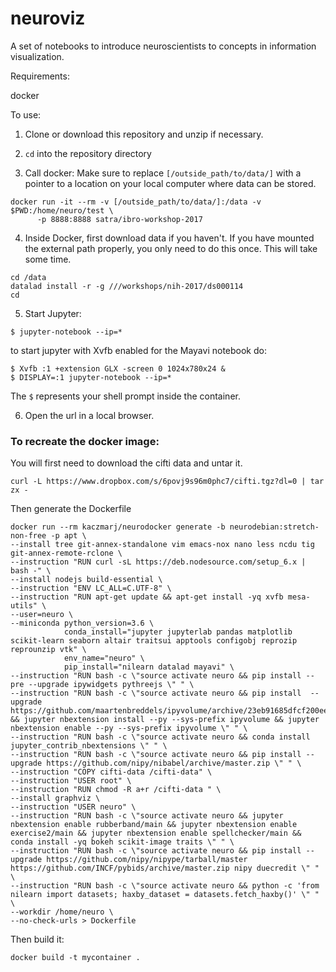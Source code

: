 # neuroviz

A set of notebooks to introduce neuroscientists to concepts in information visualization.

Requirements:

docker

To use:

1. Clone or download this repository and unzip if necessary.

2. `cd` into the repository directory

3. Call docker: Make sure to replace `[/outside_path/to/data/]` with a pointer to a location on your local computer where data can be stored.

```
docker run -it --rm -v [/outside_path/to/data/]:/data -v $PWD:/home/neuro/test \
      -p 8888:8888 satra/ibro-workshop-2017
```

4. Inside Docker, first download data if you haven't. If you have mounted the external path properly, you only need to do this once. This will take some time.

```
cd /data
datalad install -r -g ///workshops/nih-2017/ds000114
cd
```

5. Start Jupyter:

```
$ jupyter-notebook --ip=*
```
to start jupyter with Xvfb enabled for the Mayavi notebook do:

```
$ Xvfb :1 +extension GLX -screen 0 1024x780x24 &
$ DISPLAY=:1 jupyter-notebook --ip=*
```

The `$` represents your shell prompt inside the container.

6. Open the url in a local browser. 


### To recreate the docker image:

You will first need to download the cifti data and untar it.

```
curl -L https://www.dropbox.com/s/6povj9s96m0phc7/cifti.tgz?dl=0 | tar zx -
```

Then generate the Dockerfile

```
docker run --rm kaczmarj/neurodocker generate -b neurodebian:stretch-non-free -p apt \
--install tree git-annex-standalone vim emacs-nox nano less ncdu tig git-annex-remote-rclone \
--instruction "RUN curl -sL https://deb.nodesource.com/setup_6.x | bash -" \
--install nodejs build-essential \
--instruction "ENV LC_ALL=C.UTF-8" \
--instruction "RUN apt-get update && apt-get install -yq xvfb mesa-utils" \
--user=neuro \
--miniconda python_version=3.6 \
            conda_install="jupyter jupyterlab pandas matplotlib scikit-learn seaborn altair traitsui apptools configobj reprozip reprounzip vtk" \
            env_name="neuro" \
            pip_install="nilearn datalad mayavi" \
--instruction "RUN bash -c \"source activate neuro && pip install --pre --upgrade ipywidgets pythreejs \" " \
--instruction "RUN bash -c \"source activate neuro && pip install  --upgrade https://github.com/maartenbreddels/ipyvolume/archive/23eb91685dfcf200ee82f89ab6f7294f9214db8c.zip && jupyter nbextension install --py --sys-prefix ipyvolume && jupyter nbextension enable --py --sys-prefix ipyvolume \" " \
--instruction "RUN bash -c \"source activate neuro && conda install jupyter_contrib_nbextensions \" " \
--instruction "RUN bash -c \"source activate neuro && pip install --upgrade https://github.com/nipy/nibabel/archive/master.zip \" " \
--instruction "COPY cifti-data /cifti-data" \
--instruction "USER root" \
--instruction "RUN chmod -R a+r /cifti-data " \
--install graphviz \
--instruction "USER neuro" \
--instruction "RUN bash -c \"source activate neuro && jupyter nbextension enable rubberband/main && jupyter nbextension enable exercise2/main && jupyter nbextension enable spellchecker/main && conda install -yq bokeh scikit-image traits \" " \
--instruction "RUN bash -c \"source activate neuro && pip install --upgrade https://github.com/nipy/nipype/tarball/master https://github.com/INCF/pybids/archive/master.zip nipy duecredit \" " \
--instruction "RUN bash -c \"source activate neuro && python -c 'from nilearn import datasets; haxby_dataset = datasets.fetch_haxby()' \" " \
--workdir /home/neuro \
--no-check-urls > Dockerfile
```

Then build it:

```
docker build -t mycontainer .
```
